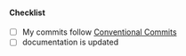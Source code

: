 <!--
Thank you for your pull request. Please provide a description above and review
the requirements below.

Contributors guide: ../CONTRIBUTING.md
-->

#### Checklist
- [ ] My commits follow [Conventional Commits](https://www.conventionalcommits.org)
- [ ] documentation is updated
